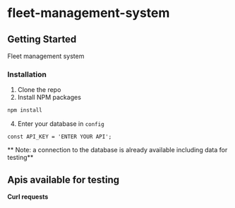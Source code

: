 # fleet-management-system

<!-- GETTING STARTED -->
## Getting Started
Fleet management system


### Installation
1. Clone the repo
3. Install NPM packages
```sh
npm install
```
4. Enter your database in `config` 
```JS
const API_KEY = 'ENTER YOUR API';
```
** Note: a connection to the database is already available including data for testing** 



<!-- USAGE EXAMPLES -->
## Apis available for testing

**Curl requests**

